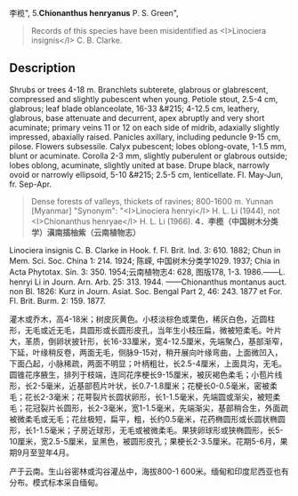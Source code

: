 李榄",
5.**Chionanthus henryanus** P. S. Green",

> Records of this species have been misidentified as &lt;I&gt;Linociera insignis&lt;/I&gt; C. B. Clarke.

## Description
Shrubs or trees 4-18 m. Branchlets subterete, glabrous or glabrescent, compressed and slightly pubescent when young. Petiole stout, 2.5-4 cm, glabrous; leaf blade oblanceolate, 16-33 &amp;#215; 4-12.5 cm, leathery, glabrous, base attenuate and decurrent, apex abruptly and very short acuminate; primary veins 11 or 12 on each side of midrib, adaxially slightly impressed, abaxially raised. Panicles axillary, including peduncle 9-15 cm, pilose. Flowers subsessile. Calyx pubescent; lobes oblong-ovate, 1-1.5 mm, blunt or acuminate. Corolla 2-3 mm, slightly puberulent or glabrous outside; lobes oblong, acuminate, slightly united at base. Drupe black, narrowly ovoid or narrowly ellipsoid, 5-10 &amp;#215; 2.5-5 cm, lenticellate. Fl. May-Jun, fr. Sep-Apr.

> Dense forests of valleys, thickets of ravines; 800-1600 m. Yunnan [Myanmar]
  "Synonym": "&lt;I&gt;Linociera henryi&lt;/I&gt; H. L. Li (1944), not &lt;I&gt;Chionanthus henryae&lt;/I&gt; H. L. Li (1966).
**4．李榄（中国树木分类学）滇南插柚紫（云南植物志）**

Linociera insignis C. B. Clarke in Hook. f. Fl. Brit. Ind. 3: 610. 1882; Chun in Mem. Sci. Soc. China 1: 214. 1924; 陈嵘, 中国树木分类学1029. 1937; Chia in Acta Phytotax. Sin. 3: 350. 1954;云南植物志4: 628, 图版178, 1-3. 1986.——L. henryi Li in Journ. Arn. Arb. 25: 313. 1944. ——Chionanthus montanus auct. non Bl. 1826: Kurz in Journ. Asiat. Soc. Bengal Part 2, 46: 243. 1877 et For. Fl. Brit. Burm. 2: 159. 1877.

灌木或乔木，高4-18米；树皮灰黄色。小枝淡棕色或栗色，稀灰白色，近圆柱形，无毛或近无毛，具圆形或长圆形皮孔，当年生小枝压扁，微被短柔毛。叶片大，革质，倒卵状披针形，长16-33厘米，宽4-12.5厘米，先端聚凸，基部渐窄，下延，叶缘稍反卷，两面无毛，侧脉9-15对，稍开展向叶缘弯曲，上面微凹入，下面凸起，小脉稀疏，两面不明显；叶柄粗壮，长2.5-4厘米，上面具沟，无毛。圆锥花序腋生，排列于枝端，连同花序梗长9-15厘米，被灰褐色柔毛；小苞片线形，长2-5毫米，近基部苞片叶状，长0.7-1.8厘米；花梗长0-0.5毫米，密被柔毛；花长2-3毫米；花萼裂片长圆状卵形，长1-1.5毫米，先端圆或渐尖，被短柔毛；花冠裂片长圆形，长2-3毫米，宽1-1.5毫米，先端渐尖，基部稍合生，外面疏被微柔毛或无毛；花丝极短，扁平，粗，长约0.5毫米，花药椭圆形或长圆状椭圆形，长1-1.5毫米；子房近球形，无毛或被微柔毛。果狭卵球形或狭椭圆形，长5-10厘米，宽2.5-5厘米，呈黑色，被圆形皮孔；果梗长2-3.5厘米。花期5-6月，果期9月至翌年4月。

产于云南。生山谷密林或沟谷灌丛中，海拔800-1 600米。缅甸和印度尼西亚也有分布。模式标本采自缅甸。
